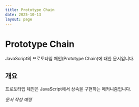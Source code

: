 ```yaml
---
title: Prototype Chain
date: 2025-10-13
layout: page
---
```

# Prototype Chain

JavaScript의 프로토타입 체인(Prototype Chain)에 대한 문서입니다.

## 개요

프로토타입 체인은 JavaScript에서 상속을 구현하는 메커니즘입니다.

*문서 작성 예정*
